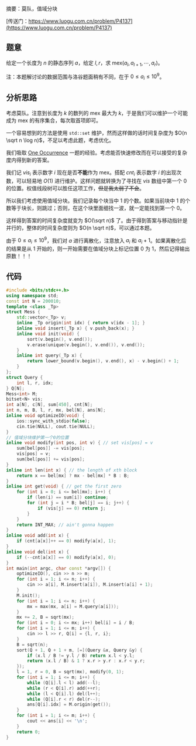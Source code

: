 摘要：莫队，值域分块

[传送门：https://www.luogu.com.cn/problem/P4137](https://www.luogu.com.cn/problem/P4137)

## 题意

给定一个长度为 $n$ 的静态序列 $a$，给定 $l, r$，求  $\mathrm{mex}(a_l, a_{l + 1}, \cdots, a_r)$。

注：本题解讨论的数据范围与洛谷题面稍有不同，在于 $0 \leq a_i \leq 10^9$。

## 分析思路

考虑莫队。注意到长度为 $k$ 的数列的 $\mathrm{mex}$ 最大为 $k$，于是我们可以维护一个可能成为 $\mathrm{mex}$ 的有序集合，每次取首项即可。

一个容易想到的方法是使用 `std::set` 维护，然而这样做的话时间复杂度为 $O(n \sqrt n \log n)$，不足以考虑此题，考虑优化。

我们吸取 [One Occurrence](https://www.luogu.com.cn/article/2nf4s5sx) 一题的经验。考虑能否快速修改而在可以接受的复杂度内得到新的答案。

我们记 $vis_i$ 表示数字 $i$ 现在是否**不能**作为 $\mathrm{mex}$。搭配 $cnt_i$ 表示数字 $i$ 的出现次数，可以轻易地 $O(1)$ 进行维护。这样问题就转换为了寻找在 $vis$ 数组中第一个 $0$ 的位置。权值线段树可以胜任这项工作，~~但是我太弱了不会~~。

所以我们考虑使用值域分块。我们记录每个块当中 $1$ 的个数。如果当前块中 $1$ 的个数等于块长，则跳过；否则，在这个块里面细找一波，就一定能找到第一个 $0$。

这样得到答案的时间复杂度就变为 $O(\sqrt n)$ 了。由于得到答案与移动指针是并行的，整体的时间复杂度则为 $O(n \sqrt n)$，可以通过本题。

由于 $0 \leq a_i \leq 10^9$，我们对 $a$ 进行离散化，注意放入 $a_i$ 和 $a_i + 1$。如果离散化后的结果是从 $1$ 开始的，则一开始需要在值域分块上标记位置 $0$ 为 $1$，然后记得输出原数！！！

## 代码

```cpp
#include <bits/stdc++.h>
using namespace std;
const int N = 200010;
template <class _Tp>
struct Mess {
    std::vector<_Tp> v;
    inline _Tp origin(int idx) { return v[idx - 1]; }
    inline void insert(_Tp x) { v.push_back(x); }
    inline void init(void) {
        sort(v.begin(), v.end());
        v.erase(unique(v.begin(), v.end()), v.end());
    }
    inline int query(_Tp x) {
        return lower_bound(v.begin(), v.end(), x) - v.begin() + 1;
    }
};
struct Query {
    int l, r, idx;
} Q[N];
Mess<int> M;
bitset<N> vis;
int a[N], c[N], sum[450], cnt[N];
int n, m, B, l, r, mx, bel[N], ans[N];
inline void optimizeIO(void) {
    ios::sync_with_stdio(false);
    cin.tie(NULL), cout.tie(NULL);
}
// 值域分块维护第一个0的位置
inline void modify(int pos, int v) { // set vis[pos] = v
    sum[bel[pos]] -= vis[pos];
    vis[pos] = v;
    sum[bel[pos]] += vis[pos];
}
inline int len(int x) { // the length of xth block
    return x == bel[mx] ? mx - bel[mx] * B : B;
}
inline int get(void) { // get the first zero
    for (int i = 0; i <= bel[mx]; i++) {
        if (len(i) == sum[i]) continue;
        for (int j = i * B; bel[j] == i; j++) {
            if (vis[j] == 0) return j;
        }
    }
    return INT_MAX; // ain't gonna happen
}
inline void add(int x) {
    if (cnt[a[x]]++ == 0) modify(a[x], 1);
}
inline void del(int x) {
    if (--cnt[a[x]] == 0) modify(a[x], 0);
}
int main(int argc, char const *argv[]) {
    optimizeIO(), cin >> n >> m;
    for (int i = 1; i <= n; i++) {
        cin >> a[i], M.insert(a[i]), M.insert(a[i] + 1);
    }
    M.init();
    for (int i = 1; i <= n; i++) {
        mx = max(mx, a[i] = M.query(a[i]));
    }
    mx += 2, B = sqrt(mx);
    for (int i = 0; i <= mx; i++) bel[i] = i / B;
    for (int i = 1; i <= m; i++) {
        cin >> l >> r, Q[i] = {l, r, i};
    }
    B = sqrt(n);
    sort(Q + 1, Q + 1 + m, [=](Query &x, Query &y) {
        if (x.l / B != y.l / B) return x.l < y.l;
        return (x.l / B) & 1 ? x.r > y.r : x.r < y.r;
    });
    l = 1, r = 0, B = sqrt(mx), modify(0, 1);
    for (int i = 1; i <= m; i++) {
        while (Q[i].l < l) add(--l);
        while (r < Q[i].r) add(++r);
        while (l < Q[i].l) del(l++);
        while (Q[i].r < r) del(r--);
        ans[Q[i].idx] = M.origin(get());
    }
    for (int i = 1; i <= m; i++) {
        cout << ans[i] << '\n';
    }
    return 0;
}

```
